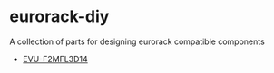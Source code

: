 # eurorack-diy
A collection of parts for designing eurorack compatible components

* [EVU-F2MFL3D14](parts/pots/EVU-F2MFL3D14/EVU-F2MFL3D14 "Panasonic square 9mm EVU-F2MFL3D14")
